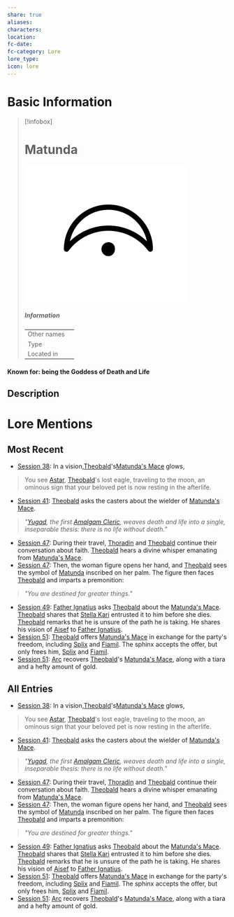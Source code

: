 ```yaml
---
share: true
aliases: 
characters: 
location: 
fc-date: 
fc-category: Lore
lore_type: 
icon: lore
---
```

# Basic Information
> [!infobox]
> # Matunda
> ![cover hsmall](../../zzz_attachments/Matunda.png)
> ##### Information
> |   |  |
> | ---- | ---- |
> | Other names | |
> | Type||
> | Located in | |
#### Known for: being the Goddess of Death and Life
## Description
# Lore Mentions
## Most Recent
- [Session 38](../../Session%20Log/Session%2038.md): In a vision,[Theobald](Theobald%20Clayhollow.md)'s[Matunda's Mace](Matunda's%20Mace.md) glows,
> You see [Astar](Astar.md), [Theobald](Theobald%20Clayhollow.md)'s lost eagle, traveling to the moon, an ominous sign that your beloved pet is now resting in the afterlife.
- [Session 41](../../Session%20Log/Session%2041.md): [Theobald](Theobald%20Clayhollow.md) asks the casters about the wielder of [Matunda's Mace](Matunda's%20Mace.md).
> *"[Yugad](Yugad%20Matunda.md), the first [Amalgam Cleric](Yugad%20Matunda.md), weaves death and life into a single, inseparable thesis: there is no life without death."*
- [Session 47](../../Session%20Log/Session%2047.md): During their travel, [Thoradin](Thoradin%20Goodman.md) and [Theobald](Theobald%20Clayhollow.md) continue their conversation about faith. [Theobald](Theobald%20Clayhollow.md) hears a divine whisper emanating from [Matunda's Mace](Matunda's%20Mace.md).
- [Session 47](../../Session%20Log/Session%2047.md): Then, the woman figure opens her hand, and [Theobald](Theobald%20Clayhollow.md) sees the symbol of [Matunda](Matunda.md) inscribed on her palm. The figure then faces [Theobald](Theobald%20Clayhollow.md) and imparts a premonition:
> *"You are destined for greater things."*
- [Session 49](../../Session%20Log/Session%2049.md): [Father Ignatius](Ignatius%20Lavell.md) asks [Theobald](Theobald%20Clayhollow.md) about the [Matunda's Mace](Matunda's%20Mace.md). [Theobald](Theobald%20Clayhollow.md) shares that [Stella Kari](Stella%20Kari.md) entrusted it to him before she dies. [Theobald](Theobald%20Clayhollow.md) remarks that he is unsure of the path he is taking. He shares his vision of [Aisef](Aisef.md) to [Father Ignatius](Ignatius%20Lavell.md).
- [Session 51](../../Session%20Log/Session%2051.md): [Theobald](Theobald%20Clayhollow.md) offers [Matunda's Mace](Matunda's%20Mace.md) in exchange for the party's freedom, including [Splix](Spraugh%20'Splix'%20Calix.md) and [Fiamil](Fiamil%20Underwood.md). The sphinx accepts the offer, but only frees him, [Splix](Spraugh%20'Splix'%20Calix.md) and [Fiamil](Fiamil%20Underwood.md).
- [Session 51](../../Session%20Log/Session%2051.md): [Arc](Arc.md) recovers [Theobald](Theobald%20Clayhollow.md)'s [Matunda's Mace](Matunda's%20Mace.md), along with a tiara and a hefty amount of gold.

## All Entries
- [Session 38](../../Session%20Log/Session%2038.md): In a vision,[Theobald](Theobald%20Clayhollow.md)'s[Matunda's Mace](Matunda's%20Mace.md) glows,
> You see [Astar](Astar.md), [Theobald](Theobald%20Clayhollow.md)'s lost eagle, traveling to the moon, an ominous sign that your beloved pet is now resting in the afterlife.
- [Session 41](../../Session%20Log/Session%2041.md): [Theobald](Theobald%20Clayhollow.md) asks the casters about the wielder of [Matunda's Mace](Matunda's%20Mace.md).
> *"[Yugad](Yugad%20Matunda.md), the first [Amalgam Cleric](Yugad%20Matunda.md), weaves death and life into a single, inseparable thesis: there is no life without death."*
- [Session 47](../../Session%20Log/Session%2047.md): During their travel, [Thoradin](Thoradin%20Goodman.md) and [Theobald](Theobald%20Clayhollow.md) continue their conversation about faith. [Theobald](Theobald%20Clayhollow.md) hears a divine whisper emanating from [Matunda's Mace](Matunda's%20Mace.md).
- [Session 47](../../Session%20Log/Session%2047.md): Then, the woman figure opens her hand, and [Theobald](Theobald%20Clayhollow.md) sees the symbol of [Matunda](Matunda.md) inscribed on her palm. The figure then faces [Theobald](Theobald%20Clayhollow.md) and imparts a premonition:
> *"You are destined for greater things."*
- [Session 49](../../Session%20Log/Session%2049.md): [Father Ignatius](Ignatius%20Lavell.md) asks [Theobald](Theobald%20Clayhollow.md) about the [Matunda's Mace](Matunda's%20Mace.md). [Theobald](Theobald%20Clayhollow.md) shares that [Stella Kari](Stella%20Kari.md) entrusted it to him before she dies. [Theobald](Theobald%20Clayhollow.md) remarks that he is unsure of the path he is taking. He shares his vision of [Aisef](Aisef.md) to [Father Ignatius](Ignatius%20Lavell.md).
- [Session 51](../../Session%20Log/Session%2051.md): [Theobald](Theobald%20Clayhollow.md) offers [Matunda's Mace](Matunda's%20Mace.md) in exchange for the party's freedom, including [Splix](Spraugh%20'Splix'%20Calix.md) and [Fiamil](Fiamil%20Underwood.md). The sphinx accepts the offer, but only frees him, [Splix](Spraugh%20'Splix'%20Calix.md) and [Fiamil](Fiamil%20Underwood.md).
- [Session 51](../../Session%20Log/Session%2051.md): [Arc](Arc.md) recovers [Theobald](Theobald%20Clayhollow.md)'s [Matunda's Mace](Matunda's%20Mace.md), along with a tiara and a hefty amount of gold.
